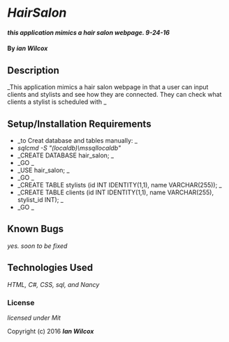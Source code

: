 # _HairSalon_

#### _this application mimics a hair salon webpage. 9-24-16_

#### By _**ian Wilcox**_

## Description

_This application mimics a hair salon webpage in that a user can input clients and stylists and see how they are connected. They can check what clients a stylist is scheduled with _


## Setup/Installation Requirements

* _to Creat database and tables manually: _
* _sqlcmd -S "(localdb)\mssqllocaldb"_
* _CREATE DATABASE hair_salon; _
* _GO _
* _USE hair_salon; _
* _GO _
* _CREATE TABLE stylists (id INT IDENTITY(1,1), name VARCHAR(255)); _
* _CREATE TABLE clients (id INT IDENTITY(1,1), name VARCHAR(255), stylist_id INT); _
* _GO _


## Known Bugs

_yes. soon to be fixed_

## Technologies Used

_HTML, C#, CSS, sql, and Nancy_

### License

*licensed under Mit*

Copyright (c) 2016 **_Ian Wilcox_**
